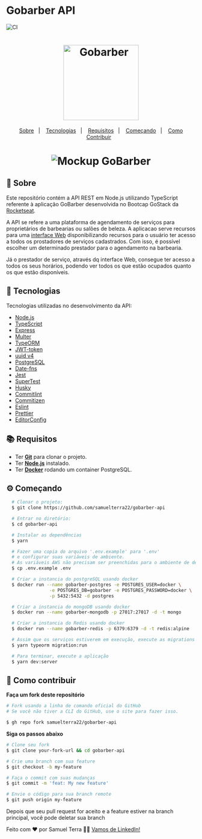 # Gobarber API

![CI](https://github.com/samuelterra22/gobarber-api/workflows/CI/badge.svg)

<h1 align="center">
  <img alt="Gobarber" src="https://res.cloudinary.com/eliasgcf/image/upload/v1588625369/GoBarber/logo_iw1v9f.svg" width="200px">
</h1>

<p align="center">
  <a href="#page_with_curl-sobre">Sobre</a>&nbsp;&nbsp;&nbsp;|&nbsp;&nbsp;&nbsp;
  <a href="#-tecnologias">Tecnologias</a>&nbsp;&nbsp;&nbsp;|&nbsp;&nbsp;&nbsp;
  <a href="#books-requisitos">Requisitos</a>&nbsp;&nbsp;&nbsp;|&nbsp;&nbsp;&nbsp;
  <a href="#gear-começando">Começando</a>&nbsp;&nbsp;&nbsp;|&nbsp;&nbsp;&nbsp;
  <a href="#-como-contribuir">Como Contribuir</a>&nbsp;&nbsp;&nbsp;
</p>

<h1 align="center">
  <img alt="Mockup GoBarber" src="https://res.cloudinary.com/samuelterra22/image/upload/v1613479461/mockup_gobarber.png">
</h1>

## :page_with_curl: Sobre
Este repositório contém a API REST em Node.js utilizando TypeScript referente à aplicação GoBarber desenvolvida no Bootcap GoStack da [Rocketseat](https://rocketseat.com.br/).

A API se refere a uma plataforma de agendamento de serviços para proprietários de barbearias ou salões de beleza.
A aplicacao serve recursos para uma [ interface Web](https://github.com/samuelterra22/gobarber-web) disponibilizando recursos para o usuário ter acesso a todos os prostadores de serviços cadastrados.
Com isso, é possível escolher um determinado prestador para o agendamento na barbearia.

Já o prestador de serviço, através dq interface Web, consegue ter acesso a todos os seus horários, podendo ver todos os que estão ocupados quanto os que estão disponíveis.

## 🚀 Tecnologias

Tecnologias utilizadas no desenvolvimento da API:

- [Node.js](https://nodejs.org/en/)
- [TypeScript](https://www.typescriptlang.org/)
- [Express](https://expressjs.com/pt-br/)
- [Multer](https://github.com/expressjs/multer)
- [TypeORM](https://typeorm.io/#/)
- [JWT-token](https://jwt.io/)
- [uuid v4](https://github.com/thenativeweb/uuidv4/)
- [PostgreSQL](https://www.postgresql.org/)
- [Date-fns](https://date-fns.org/)
- [Jest](https://jestjs.io/)
- [SuperTest](https://github.com/visionmedia/supertest)
- [Husky](https://github.com/typicode/husky)
- [Commitlint](https://github.com/conventional-changelog/commitlint)
- [Commitizen](https://github.com/commitizen/cz-cli)
- [Eslint](https://eslint.org/)
- [Prettier](https://prettier.io/)
- [EditorConfig](https://editorconfig.org/)


## :books: Requisitos
- Ter [**Git**](https://git-scm.com/) para clonar o projeto.
- Ter [**Node.js**](https://nodejs.org/en/) instalado.
- Ter [**Docker**](https://www.docker.com/) rodando um container PostgreSQL.

## :gear: Começando
``` bash
  # Clonar o projeto:
  $ git clone https://github.com/samuelterra22/gobarber-api

  # Entrar no diretório:
  $ cd gobarber-api

  # Instalar as dependências
  $ yarn

  # Fazer uma copia do arquivo '.env.example' para '.env'
  # e configurar suas variáveis de ambiente.
  # As variáveis AWS não precisam ser preenchidas para o ambiente de desenvolvimento
  $ cp .env.example .env

  # Criar a instancia do postgreSQL usando docker
  $ docker run --name gobarber-postgres -e POSTGRES_USER=docker \
                -e POSTGRES_DB=gobarber -e POSTGRES_PASSWORD=docker \
                -p 5432:5432 -d postgres

  # Criar a instancia do mongoDB usando docker
  $ docker run --name gobarber-mongodb -p 27017:27017 -d -t mongo

  # Criar a instancia do Redis usando docker
  $ docker run --name gobarber-redis -p 6379:6379 -d -t redis:alpine

  # Assim que os serviços estiverem em execução, execute as migrations
  $ yarn typeorm migration:run

  # Para terminar, execute a aplicação
  $ yarn dev:server
```

## 🤔 Como contribuir

**Faça um fork deste repositório**

```bash
# Fork usando a linha de comando oficial do GitHub
# Se você não tiver a CLI do GitHub, use o site para fazer isso.

$ gh repo fork samuelterra22/gobarber-api
```

**Siga os passos abaixo**

```bash
# Clone seu fork
$ git clone your-fork-url && cd gobarber-api

# Crie uma branch com sua feature
$ git checkout -b my-feature

# Faça o commit com suas mudanças
$ git commit -m 'feat: My new feature'

# Envie o código para sua branch remote
$ git push origin my-feature
```

Depois que seu pull request for aceito e a feature estiver na branch principal, você pode deletar sua branch

Feito com ❤️ por Samuel Terra 👋🏻 [Vamos de LinkedIn!](https://www.linkedin.com/in/samuelterra22/)
